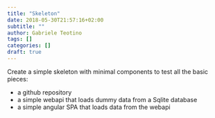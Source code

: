 ```yaml
---
title: "Skeleton"
date: 2018-05-30T21:57:16+02:00
subtitle: ""
author: Gabriele Teotino
tags: []
categories: []
draft: true
---
```


Create a simple skeleton with minimal components to test all the basic pieces:

- a github repository
- a simple webapi that loads dummy data from a Sqlite database
- a simple angular SPA that loads data from the webapi
